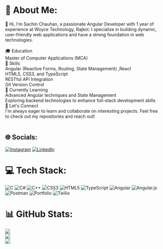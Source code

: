 # 💫 About Me:
👋 Hi, I'm Sachin Chauhan, a passionate Angular Developer with 1 year of experience at Woyce Technology, Rajkot. I specialize in building dynamic, user-friendly web applications and have a strong foundation in web technologies.<br><br>🎓 Education<br>Master of Computer Applications (MCA)<br>🔧 Skills<br>Angular (Reactive Forms, Routing, State Management) ,React<br>HTML5, CSS3, and TypeScript<br>RESTful API Integration<br>Git Version Control<br>🌱 Currently Learning<br>Advanced Angular techniques and State Management<br>Exploring backend technologies to enhance full-stack development skills<br>💬 Let's Connect<br>I'm always eager to learn and collaborate on interesting projects. Feel free to check out my repositories and reach out!<br><br>


## 🌐 Socials:
[![Instagram](https://img.shields.io/badge/Instagram-%23E4405F.svg?logo=Instagram&logoColor=white)](https://instagram.com/https://www.instagram.com/sachin._.4811/profilecard/?igsh=MWM2dGgybWd5M25hdQ%3D%3D) [![LinkedIn](https://img.shields.io/badge/LinkedIn-%230077B5.svg?logo=linkedin&logoColor=white)](https://linkedin.com/in/https://www.linkedin.com/in/sachin-chauhan-34b001284/) 

# 💻 Tech Stack:
![C](https://img.shields.io/badge/c-%2300599C.svg?style=for-the-badge&logo=c&logoColor=white) ![C#](https://img.shields.io/badge/c%23-%23239120.svg?style=for-the-badge&logo=csharp&logoColor=white) ![C++](https://img.shields.io/badge/c++-%2300599C.svg?style=for-the-badge&logo=c%2B%2B&logoColor=white) ![CSS3](https://img.shields.io/badge/css3-%231572B6.svg?style=for-the-badge&logo=css3&logoColor=white) ![HTML5](https://img.shields.io/badge/html5-%23E34F26.svg?style=for-the-badge&logo=html5&logoColor=white) ![TypeScript](https://img.shields.io/badge/typescript-%23007ACC.svg?style=for-the-badge&logo=typescript&logoColor=white) ![Angular](https://img.shields.io/badge/angular-%23DD0031.svg?style=for-the-badge&logo=angular&logoColor=white) ![Angular.js](https://img.shields.io/badge/angular.js-%23E23237.svg?style=for-the-badge&logo=angularjs&logoColor=white) ![Postman](https://img.shields.io/badge/Postman-FF6C37?style=for-the-badge&logo=postman&logoColor=white) ![Portfolio](https://img.shields.io/badge/Portfolio-%23000000.svg?style=for-the-badge&logo=firefox&logoColor=#FF7139) ![Twilio](https://img.shields.io/badge/Twilio-F22F46?style=for-the-badge&logo=Twilio&logoColor=white)
# 📊 GitHub Stats:
![](https://github-readme-stats.vercel.app/api?username=schauhan08&theme=dark&hide_border=false&include_all_commits=false&count_private=true)<br/>
![](https://github-readme-streak-stats.herokuapp.com/?user=schauhan08&theme=dark&hide_border=false)<br/>
![](https://github-readme-stats.vercel.app/api/top-langs/?username=schauhan08&theme=dark&hide_border=false&include_all_commits=false&count_private=true&layout=compact)

<!-- Proudly created with GPRM ( https://gprm.itsvg.in ) -->
